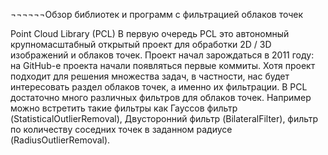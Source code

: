 ¬¬¬¬¬¬Обзор библиотек и программ с фильтрацией облаков точек

Point Cloud Library (PCL)
В первую очередь PCL это автономный крупномасштабный открытый проект для обработки 2D / 3D изображений и облаков точек. Проект начал зарождаться в 2011 году: на GitHub-е проекта начали появляться первые коммиты. 
Хотя проект подходит для решения множества задач, в частности, нас будет интересовать раздел облаков точек, а именно их фильтрации. В PCL достаточно много различных фильтров для облаков точек. Например можно встретить такие фильтры как Гауссов фильтр (StatisticalOutlierRemoval), Двусторонний фильтр (BilateralFilter), фильтр по количеству соседних точек в заданном радиусе (RadiusOutlierRemoval).


